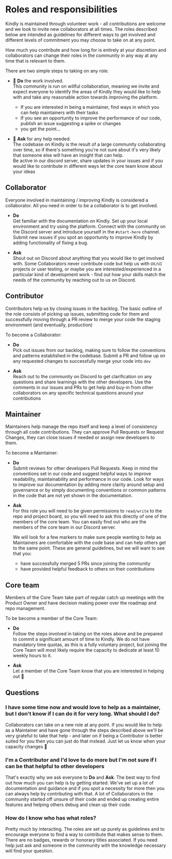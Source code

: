 # Roles and responsibilities

Kindly is maintained through volunteer work - all contributions are welcome and we look to invite new collaborators at all times.
The roles described below are intended as guidelines for different ways to get involved and different levels of commitment you may choose to take on at any point.

How much you contribute and how long for is entirely at your discretion and collaborators can change their roles in the community in any way at any time that is relevant to them.

There are two simple steps to taking on any role:

- 🔨 **Do** the work involved.  
  This community is run on willful collaboration, meaning we invite and expect everyone to identify the areas of Kindly they would like to help with and take any reasonable action towards improving the platform.

  - If you are interested in being a maintainer, find ways in which you can help maintainers with their tasks
  - If you see an opportunity to improve the performance of our code, publish an issue suggesting a spike or changes
  - you get the point...

- 🙋 **Ask** for any help needed.  
  The codebase on Kindly is the result of a large community collaborating over time, so if there's something you're not sure about it's very likely that someone else will have an insight that can help.  
  Be active in our discord server, share updates in your issues and if you would like to contribute in different ways let the core team know about your ideas

## Collaborator

Everyone involved in maintaining / improving Kindly is considered a collaborator. All you need in order to be a collaborator is to get involved.

- **Do**  
  Get familiar with the documentation on Kindly. Set up your local environment and try using the platform. Connect with the community on the Discord server and introduce yourself in the `#start-here` channel.
  Submit new issues if you spot an opportunity to improve Kindly by adding functionality of fixing a bug.

- **Ask**  
  Shout out on Discord about anything that you would like to get involved with. Some Collaborators never contribute code but help us with `UX/UI` projects or user testing, or
  maybe you are interested/experienced in a particular kind of development work - find out how your skills match the needs of the community by reaching out to us on Discord.

## Contributor

Contributors help us by closing issues in the backlog. The basic outline of the role consists of picking up issues, submitting code for them and successfully moving through a PR review to merge your code the staging environment (and eventually, production)

To become a Collaborator:

- **Do**  
  Pick out issues from our backlog, making sure to follow the conventions and patterns established in the codebase. Submit a PR and follow up on any requested changes to successfully merge your code into `dev`

- **Ask**  
  Reach out to the community on Discord to get clarification on any questions and share learnings with the other developers. Use the comments in our issues and PRs to get help and buy-in from other collaborators on any specific technical questions around your contributions

## Maintainer

Maintainers help manage the repo itself and keep a level of consistency through all code contributions. They can approve Pull Requests or Request Changes, they can close issues if needed or assign new developers to them.

To become a Maintainer:

- **Do**  
  Submit reviews for other developers Pull Requests. Keep in mind the conventions set in our code and suggest helpful ways to improve readability, maintainability and performance in our code.
  Look for ways to improve our documentation by adding more clarity around setup and governance or by simply documenting conventions or common patterns in the code that are not yet shown in the documentation.

- **Ask**  
  For this role you will need to be given permissions to `read/write` to the repo and project board, so you will need to ask this directly of one of the members of the core team. You can easily find out who are the members of the core team in our Discord server.

  We will look for a few markers to make sure people wanting to help as Maintainers are comfortable with the code base and can help others get to the same point. These are general guidelines, but we will want to see that you:

  - have successfully merged 5 PRs since joining the community
  - have provided helpful feedback to others on their contributions

## Core team

Members of the Core Team take part of regular catch up meetings with the Product Owner and have decision making power over the roadmap and repo management.

To be become a member of the Core Team:

- **Do**  
  Follow the steps involved in taking on the roles above and be prepared to commit a significant amount of time to Kindly. We do not have mandatory time quotas, as this is a fully voluntary project,
  but joining the Core Team will most likely require the capacity to dedicate at least 10 weekly hours to it.

- **Ask**  
  Let a member of the Core Team know that you are interested in helping out 🙂

## Questions

### I have some time now and would love to help as a maintainer, but I don't know if I can do it for very long. What should I do?

Collaborators can take on a new role at any point. If you would like to help as a Maintainer and have gone through the steps described above we'll be very grateful to take that help - and later on if being a Contributor is better suited for you
then you can just do that instead. Just let us know when your capacity changes 🙂

### I'm a Contributor and I'd love to do more but I'm not sure if I can be that helpful to other developers

That's exactly why we ask everyone to **Do** and **Ask**. The best way to find out how much you can help is by getting started. We've set up a lot of documentation and guidance and if you spot a necessity for more then you can always help by contributing with that.
A lot of Collaborators in the community started off unsure of their code and ended up creating entire features and helping others debug and clean up their code.

### How do I know who has what roles?

Pretty much by interacting. The roles are set up purely as guidelines and to encourage everyone to find a way to contribute that makes sense to them. There are no badges, rewards or honorary titles associated.
If you need help just ask and someone in the community with the knowledge necessary will find your question.
